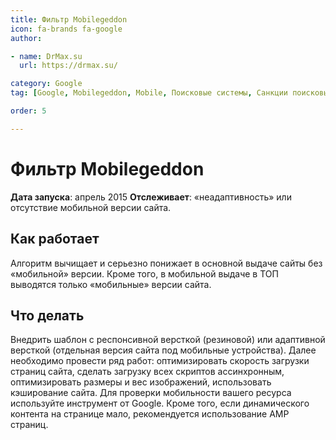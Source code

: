 ```yaml
---
title: Фильтр Mobilegeddon
icon: fa-brands fa-google
author:

- name: DrMax.su
  url: https://drmax.su/

category: Google
tag: [Google, Mobilegeddon, Mobile, Поисковые системы, Санкции поисковых систем]

order: 5

---
```


# Фильтр Mobilegeddon

**Дата запуска**: апрель 2015
**Отслеживает**: «неадаптивность» или отсутствие мобильной версии сайта.

## Как работает

Алгоритм вычищает и серьезно понижает в основной выдаче сайты без «мобильной» версии. Кроме того, в мобильной выдаче в ТОП выводятся только «мобильные» версии сайта.

## Что делать

Внедрить шаблон с респонсивной версткой (резиновой) или адаптивной версткой (отдельная версия сайта под мобильные устройства). Далее необходимо провести ряд работ: оптимизировать скорость загрузки страниц сайта, сделать загрузку всех скриптов ассинхронным, оптимизировать размеры и вес изображений, использовать кэширование сайта. Для проверки мобильности вашего ресурса используйте инструмент от Google. Кроме того, если динамического контента на странице мало, рекомендуется использование AMP страниц.
